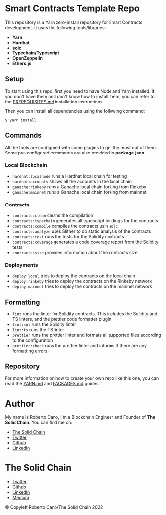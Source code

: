 # Smart Contracts Template Repo

This repository is a Yarn zero-install repository for Smart Contracts development. It uses the following tools/libraries:

- **Yarn**
- **Hardhat**
- **solc**
- **Typechain/Typescript**
- **OpenZeppelin**
- **Ethers.js**

## Setup

To start using this repo, first you need to have Node and Yarn installed. If you don't have them and don't know how to install them, you can refer to the [PREREQUISITES.md](./PREREQUISITES.md) installation instructions.

Then you can install all dependencies using the following command:
```
$ yarn install
```

## Commands

All the tools are configured with some plugins to get the most out of them. Some pre-configured commands are also provided in **package.json**.

### Local Blockchain
- `hardhat:localnode` runs a Hardhat local chain for testing
- `hardhat:accounts` shows all the accounts in the local chain
- `ganache:rinkeby` runs a Ganache local chain forking from Rinkeby
- `ganache:mainnet` runs a Ganache local chain forking from mainnet
### Contracts
- `contracts:clean` cleans the compilation
- `contracts:typechain` generates all typescript bindings for the contracts
- `contracts:compile` compiles the contracts usin `solc`
- `contracts:analyze` uses Slither to do static analysis of the contracts
- `contracts:test` runs the tests for the Solidity contracts
- `contracts:coverage` generates a code coverage report from the Solidity tests
- `contracts:size` provides information about the contracts size

### Deployments
- `deploy:local` tries to deploy the contracts on the local chain
- `deploy:rinkeby` tries to deploy the contracts on the Rinkeby network
- `deploy:mainnet` tries to deploy the contracts on the mainnet network

## Formatting
- `lint` runs the linter for Solidity contracts. This includes the Solidity and TS linters, and the prettier code formatter plugin
- `lint:sol` runs the Solidity linter
- `lint:ts` runs the TS linter
- `prettier` runs the prettier linter and formats all supported files according to the configuration
- `prettier:check` runs the prettier linter and informs if there are any formatting errors

## Repository

For more information on how to create your own repo like this one, you can read the [YARN.md](./YARN.md) and [PACKAGES.md](./PACKAGES.md) guides.
# Author
My name is Roberto Cano, I'm a Blockchain Engineer and Founder of **The Solid Chain**. You can find me on:

- [The Solid Chain](https://thesolidchain.com)
- [Twitter](https://twitter.com/robersoca)
- [Github](https://github.com/robercano)
- [LinkedIn](https://www.linkedin.com/in/robercano/)

# The Solid Chain

- [Twitter](https://twitter.com/TheSolidChain) 
- [Github](https://github.com/robercano)
- [LinkedIn](https://www.linkedin.com/company/thesolidchain/)
- [Medium](https://medium.com/@thesolidchain)

🄯 Copyleft Roberto Cano/The Solid Chain 2022
